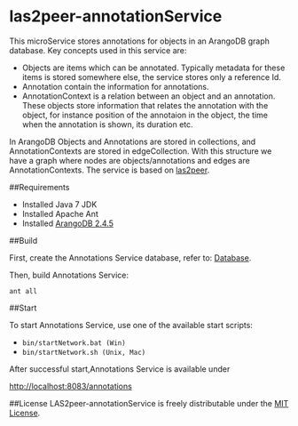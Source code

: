 # las2peer-annotationService
This microService stores annotations for objects in an ArangoDB graph database. Key concepts used in this service are:
* Objects are items which can be annotated. Typically metadata for these items is stored somewhere else, the service stores only a reference Id.
* Annotation contain the information for annotations. 
* AnnotationContext is a relation between an object and an annotation. These objects store information that relates the annotation with the object, for instance position of the annotaion in the object, the time when the annotation is shown, its duration etc.

In ArangoDB Objects and Annotations are stored in collections, and AnnotationContexts are stored in edgeCollection. With this structure we have a graph where nodes are objects/annotations and edges are AnnotationContexts. The service is based on [las2peer](https://github.com/rwth-acis/LAS2peer).

##Requirements

* Installed Java 7 JDK
* Installed Apache Ant
* Installed [ArangoDB 2.4.5](https://www.arangodb.com/download)

##Build

First, create the Annotations Service database, refer to: [Database](https://github.com/rwth-acis/las2peer-annotationService/blob/master/Database.md).

Then, build  Annotations Service:

```
ant all
```

##Start

To start Annotations Service, use one of the available start scripts:
  
  * `bin/startNetwork.bat (Win)`
  * `bin/startNetwork.sh (Unix, Mac)`

After successful start,Annotations Service is available under

  [http://localhost:8083/annotations](http://localhost:8083/annotations)
  

##License
LAS2peer-annotationService is freely distributable under the [MIT License](https://github.com/rwth-acis/las2peer-annotationService/blob/master/LICENSE).


